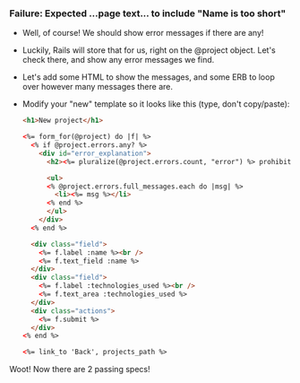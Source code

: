 
### Failure: Expected ...page text... to include "Name is too short"
  - Well, of course! We should show error messages if there are any!
  - Luckily, Rails will store that for us, right on the @project object. Let's check there, and show any error messages we find.
  - Let's add some HTML to show the messages, and some ERB to loop over however many messages there are.
  - Modify your "new" template so it looks like this (type, don't copy/paste):

    ```html
    <h1>New project</h1>

    <%= form_for(@project) do |f| %>
      <% if @project.errors.any? %>
        <div id="error_explanation">
          <h2><%= pluralize(@project.errors.count, "error") %> prohibited this project from being saved:</h2>

          <ul>
          <% @project.errors.full_messages.each do |msg| %>
            <li><%= msg %></li>
          <% end %>
          </ul>
        </div>
      <% end %>

      <div class="field">
        <%= f.label :name %><br />
        <%= f.text_field :name %>
      </div>
      <div class="field">
        <%= f.label :technologies_used %><br />
        <%= f.text_area :technologies_used %>
      </div>
      <div class="actions">
        <%= f.submit %>
      </div>
    <% end %>

    <%= link_to 'Back', projects_path %>
    ```

Woot! Now there are 2 passing specs!

